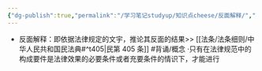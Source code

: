 ```yaml
---
{"dg-publish":true,"permalink":"/学习笔记studyup/知识点cheese/反面解释/","dgPassFrontmatter":true,"created":"2024-07-16T10:04:53.886+08:00","updated":"2024-09-30T11:32:56.469+08:00"}
---
```


- 反面解释：即依据法律规定的文宇，推论其反面的结果>> [[法条/法条细则/中华人民共和国民法典#^t405\|民第 405 条]] #背诵/概念 
·只有在法律规范中的构成要件是法律效果的必要条件或者充要条件的情识下，才能进行